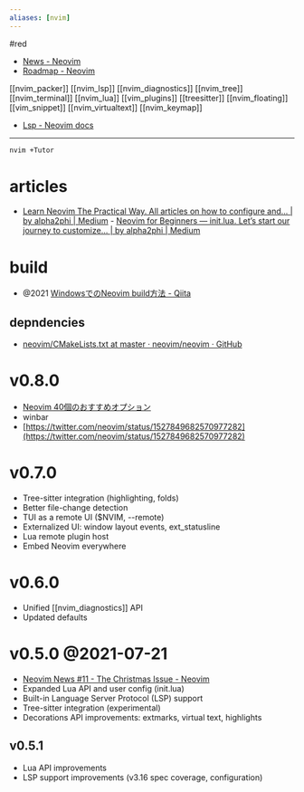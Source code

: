 ```yaml
---
aliases: [nvim]
---
```

#red

- [News - Neovim](https://neovim.io/news/)
- [Roadmap - Neovim](https://neovim.io/roadmap/)

[[nvim_packer]]
[[nvim_lsp]]
[[nvim_diagnostics]]
[[nvim_tree]]
[[nvim_terminal]]
[[nvim_lua]]
[[vim_plugins]]
[[treesitter]]
[[nvim_floating]]
[[vim_snippet]]
[[nvim_virtualtext]]
[[nvim_keymap]]

- [Lsp - Neovim docs](https://neovim.io/doc/user/lsp.html)

---

```sh
nvim +Tutor
```

# articles
- [Learn Neovim The Practical Way. All articles on how to configure and… | by alpha2phi | Medium](https://alpha2phi.medium.com/learn-neovim-the-practical-way-8818fcf4830f#545a)
		- [Neovim for Beginners — init.lua. Let’s start our journey to customize… | by alpha2phi | Medium](https://alpha2phi.medium.com/neovim-for-beginners-init-lua-45ff91f741cb)

# build
- @2021 [WindowsでのNeovim build方法 - Qiita](https://qiita.com/Elgonian/items/5e0b17c00372782c6d42)

## depndencies
- [neovim/CMakeLists.txt at master · neovim/neovim · GitHub](https://github.com/neovim/neovim/blob/master/cmake.deps/CMakeLists.txt)

# v0.8.0
- [Neovim 40個のおすすめオプション](https://jp.magicode.io/denx/articles/eb5a9c43526e4592937977bf3a959ad3)
- winbar
- [https://twitter.com/neovim/status/1527849682570977282](https://twitter.com/neovim/status/1527849682570977282)

# v0.7.0
- Tree-sitter integration (highlighting, folds)
- Better file-change detection
- TUI as a remote UI ($NVIM, --remote)
- Externalized UI: window layout events, ext_statusline
- Lua remote plugin host
- Embed Neovim everywhere

# v0.6.0
- Unified [[nvim_diagnostics]] API
- Updated defaults

# v0.5.0 @2021-07-21
- [Neovim News #11 - The Christmas Issue - Neovim](https://neovim.io/news/2021/07)
- Expanded Lua API and user config (init.lua)
- Built-in Language Server Protocol (LSP) support
- Tree-sitter integration (experimental)
- Decorations API improvements: extmarks, virtual text, highlights

## v0.5.1
- Lua API improvements
- LSP support improvements (v3.16 spec coverage, configuration)

